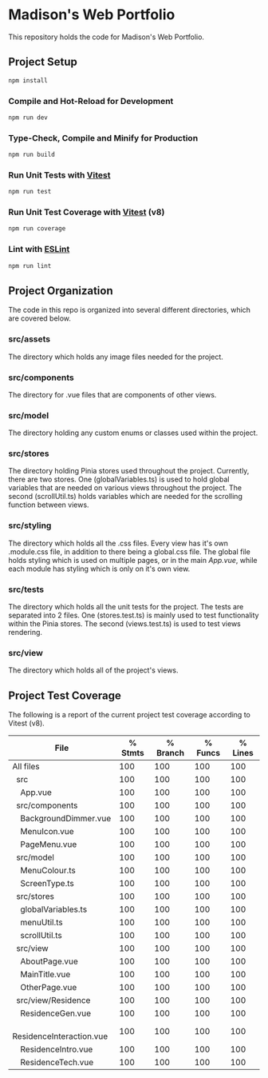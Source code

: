 # Madison's Web Portfolio

This repository holds the code for Madison's Web Portfolio.

## Project Setup

```sh
npm install
```

### Compile and Hot-Reload for Development

```sh
npm run dev
```

### Type-Check, Compile and Minify for Production

```sh
npm run build
```

### Run Unit Tests with [Vitest](https://vitest.dev/)

```sh
npm run test
```

### Run Unit Test Coverage with [Vitest](https://vitest.dev/guide/coverage) (v8)

```sh
npm run coverage
```

### Lint with [ESLint](https://eslint.org/)

```sh
npm run lint
```

## Project Organization

The code in this repo is organized into several different directories, which are covered below.

### src/assets

The directory which holds any image files needed for the project.

### src/components

The directory for .vue files that are components of other views.

### src/model

The directory holding any custom enums or classes used within the project.

### src/stores

The directory holding Pinia stores used throughout the project. Currently, there are two stores. One (globalVariables.ts) is used to hold global variables that are needed on various views throughout the project. The second (scrollUtil.ts) holds variables which are needed for the scrolling function between views.

### src/styling

The directory which holds all the .css files. Every view has it's own .module.css file, in addition to there being a global.css file. The global file holds styling which is used on multiple pages, or in the main _App.vue_, while each module has styling which is only on it's own view.

### src/tests

The directory which holds all the unit tests for the project. The tests are separated into 2 files. One (stores.test.ts) is mainly used to test functionality within the Pinia stores. The second (views.test.ts) is used to test views rendering.

### src/view

The directory which holds all of the project's views.

## Project Test Coverage

The following is a report of the current project test coverage according to Vitest (v8).

| File                                 | % Stmts | % Branch | % Funcs | % Lines |
| ------------------------------------ | ------- | -------- | ------- | ------- |
| All files                            | 100     | 100      | 100     | 100     |
| &ensp;src                            | 100     | 100      | 100     | 100     |
| &ensp;&ensp;App.vue                  | 100     | 100      | 100     | 100     |
| &ensp;src/components                 | 100     | 100      | 100     | 100     |
| &ensp;&ensp;BackgroundDimmer.vue     | 100     | 100      | 100     | 100     |
| &ensp;&ensp;MenuIcon.vue             | 100     | 100      | 100     | 100     |
| &ensp;&ensp;PageMenu.vue             | 100     | 100      | 100     | 100     |
| &ensp;src/model                      | 100     | 100      | 100     | 100     |
| &ensp;&ensp;MenuColour.ts            | 100     | 100      | 100     | 100     |
| &ensp;&ensp;ScreenType.ts            | 100     | 100      | 100     | 100     |
| &ensp;src/stores                     | 100     | 100      | 100     | 100     |
| &ensp;&ensp;globalVariables.ts       | 100     | 100      | 100     | 100     |
| &ensp;&ensp;menuUtil.ts              | 100     | 100      | 100     | 100     |
| &ensp;&ensp;scrollUtil.ts            | 100     | 100      | 100     | 100     |
| &ensp;src/view                       | 100     | 100      | 100     | 100     |
| &ensp;&ensp;AboutPage.vue            | 100     | 100      | 100     | 100     |
| &ensp;&ensp;MainTitle.vue            | 100     | 100      | 100     | 100     |
| &ensp;&ensp;OtherPage.vue            | 100     | 100      | 100     | 100     |
| &ensp;src/view/Residence             | 100     | 100      | 100     | 100     |
| &ensp;&ensp;ResidenceGen.vue         | 100     | 100      | 100     | 100     |
| &ensp;&ensp;ResidenceInteraction.vue | 100     | 100      | 100     | 100     |
| &ensp;&ensp;ResidenceIntro.vue       | 100     | 100      | 100     | 100     |
| &ensp;&ensp;ResidenceTech.vue        | 100     | 100      | 100     | 100     |
